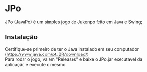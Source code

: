 # JPo
JPo (JavaPo) é um simples jogo de Jukenpo feito em Java e Swing;

## Instalação

Certifique-se primeiro de ter o Java instalado em seu computador (https://www.java.com/pt_BR/download/)\
Para rodar o jogo, va em "Releases" e baixe o JPo.jar executavel da aplicação e execute o mesmo

